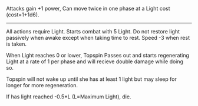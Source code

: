 
Attacks gain +1 power, Can move twice in one phase at a Light cost (cost=1+1d6). 

---

All actions require Light. Starts combat with 5 Light. Do not restore light passively when awake except when taking time to rest. Speed -3 when rest is taken.

When Light reaches 0 or lower, Topspin Passes out and starts regenerating Light at a rate of 1 per phase and will recieve double damage while doing so.

Topspin will not wake up until she has at least 1 light but may sleep for longer for more regeneration.

If has light reached -0.5*L (L=Maximum Light), die.
